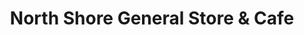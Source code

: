 ---
title: "North Shore General Store & Cafe"
url: /princeville/north-shore-general-store-und-cafe/
shop: Lebensmittel
---